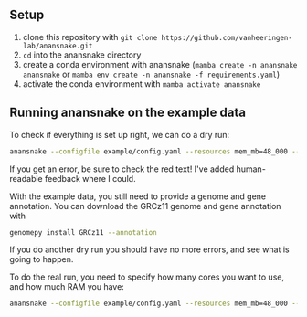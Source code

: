 ## Setup

1. clone this repository with `git clone https://github.com/vanheeringen-lab/anansnake.git`
2. `cd` into the anansnake directory
3. create a conda environment with anansnake (`mamba create -n anansnake anansnake` or `mamba env create -n anansnake -f requirements.yaml`)
4. activate the conda environment with `mamba activate anansnake`

## Running anansnake on the example data

To check if everything is set up right, we can do a dry run:
```bash
anansnake --configfile example/config.yaml --resources mem_mb=48_000 --cores 12 --dry-run --reason
```
If you get an error, be sure to check the red text!
I've added human-readable feedback where I could.

With the example data, you still need to provide a genome and gene annotation.
You can download the GRCz11 genome and gene annotation with 
```bash
genomepy install GRCz11 --annotation
```
If you do another dry run you should have no more errors, and see what is going to happen.

To do the real run, you need to specify how many cores you want to use, and how much RAM you have:
```bash
anansnake --configfile example/config.yaml --resources mem_mb=48_000 --cores 12
```
